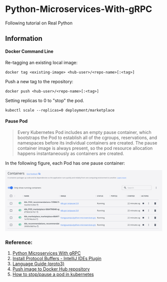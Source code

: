 # Python-Microservices-With-gRPC
Following tutorial on Real Python

## Information
#### Docker Command Line
Re-tagging an existing local image:
```commandline
docker tag <existing-image> <hub-user>/<repo-name>[:<tag>]
```

Push a new tag to the repository:
```commandline
docker push <hub-user>/<repo-name>[:<tag>]
```

Setting replicas to 0 to "stop" the pod.
```commandline
kubectl scale --replicas=0 deployment/marketplace
```

#### Pause Pod
>Every Kubernetes Pod includes an empty pause container, which bootstraps the 
>Pod to establish all of the cgroups, reservations, and namespaces before its 
>individual containers are created. The pause container image is always 
>present, so the pod resource allocation happens instantaneously as containers 
>are created.

In the following figure, each Pod has one pause container: 

![Running Marketplace and Recommendations containers](images/Containers.jpg)


### Reference:
1. [Python Microservices With gRPC](https://realpython.com/python-microservices-grpc/)
2. [Install Protocol Buffers - IntelliJ IDEs Plugin](https://plugins.jetbrains.com/plugin/14004-protocol-buffers)
3. [Language Guide (proto3)](https://developers.google.com/protocol-buffers/docs/proto3)
4. [Push image to Docker Hub repository](https://docs.docker.com/docker-hub/repos/)
5. [How to stop/pause a pod in kubernetes](https://stackoverflow.com/questions/54821044/how-to-stop-pause-a-pod-in-kubernetes)